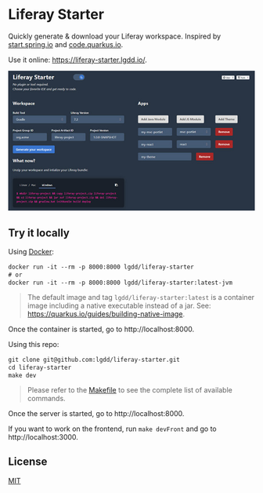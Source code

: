 # Liferay Starter

Quickly generate & download your Liferay workspace. Inspired by [start.spring.io](https://start.spring.io/) and [code.quarkus.io](https://code.quarkus.io/).

Use it online: https://liferay-starter.lgdd.io/.

![preview](doc/preview.jpg)

## Try it locally

Using [Docker](https://hub.docker.com/repository/docker/lgdd/liferay-starter):
```shell
docker run -it --rm -p 8000:8000 lgdd/liferay-starter
# or
docker run -it --rm -p 8000:8000 lgdd/liferay-starter:latest-jvm
```
> The default image and tag `lgdd/liferay-starter:latest` is a container image including a native executable instead of a jar. See: https://quarkus.io/guides/building-native-image.

Once the container is started, go to http://localhost:8000.

Using this repo:
```
git clone git@github.com:lgdd/liferay-starter.git
cd liferay-starter
make dev
```
> Please refer to the [Makefile](Makefile) to see the complete list of available commands.

Once the server is started, go to http://localhost:8000.

If you want to work on the frontend, run `make devFront` and go to http://localhost:3000.

## License
[MIT](LICENSE)
